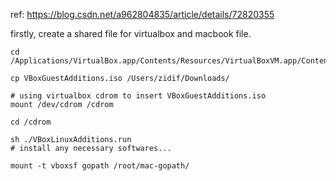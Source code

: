 ref:
https://blog.csdn.net/a962804835/article/details/72820355


firstly, create a shared file for virtualbox and macbook file.

```shell
cd /Applications/VirtualBox.app/Contents/Resources/VirtualBoxVM.app/Contents/MacOS

cp VBoxGuestAdditions.iso /Users/zidif/Downloads/

# using virtualbox cdrom to insert VBoxGuestAdditions.iso
mount /dev/cdrom /cdrom

cd /cdrom

sh ./VBoxLinuxAdditions.run
# install any necessary softwares...

mount -t vboxsf gopath /root/mac-gopath/

```
